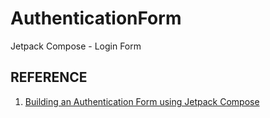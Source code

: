 # AuthenticationForm

Jetpack Compose - Login Form

## REFERENCE

1. [Building an Authentication Form using Jetpack Compose](https://joebirch.co/android/building-an-authentication-form-using-jetpack-compose/)
